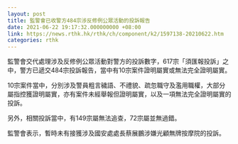 ```yaml
---
layout: post
title: 監警會已收警方484宗涉反修例公眾活動的投訴報告　
date: 2021-06-22 19:17:32.000000000 +08:00
link: https://news.rthk.hk/rthk/ch/component/k2/1597138-20210622.htm
categories: rthk
---
```


監警會交代處理涉及反修例公眾活動對警方的投訴數字，617宗「須匯報投訴」之中，警方已遞交484宗投訴報告，當中有10宗案件證明屬實或無法完全證明屬實。

10宗案件當中，分別涉及警員粗言穢語、不禮貌、疏忽職守及濫用職權，大部分屬指控獲證明屬實，亦有案件未經舉報但證明屬實，以及一項無法完全證明屬實的投訴。

另外，相關投訴當中，有149宗屬無法追查，72宗屬並無過錯。

監警會表示，暫時未有接獲涉及國安處處長蔡展鵬涉嫌光顧無牌按摩院的投訴。

